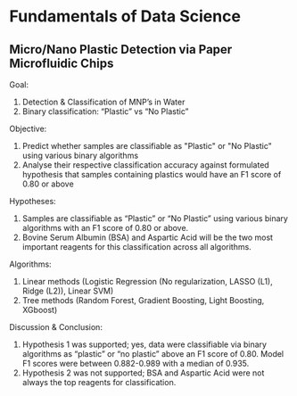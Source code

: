 # Fundamentals of Data Science

## Micro/Nano Plastic Detection via Paper Microfluidic Chips


Goal: 
1. Detection & Classification of MNP’s in Water
2. Binary classification: “Plastic” vs “No Plastic”

Objective:
1. Predict whether samples are classifiable as "Plastic" or "No Plastic" using various binary algorithms
2. Analyse their respective classification accuracy against formulated hypothesis that samples containing plastics would have an F1 score of 0.80 or above

Hypotheses:
1. Samples are classifiable as “Plastic” or “No Plastic” using various binary algorithms with an F1 score of 0.80 or above.
2. Bovine Serum Albumin (BSA) and Aspartic Acid will be the two most important reagents for this classification across all algorithms.


Algorithms:
1. Linear methods (Logistic Regression (No regularization, LASSO (L1), Ridge (L2)), Linear SVM)
2. Tree methods (Random Forest, Gradient Boosting, Light Boosting, XGboost)


Discussion & Conclusion: 
1. Hypothesis 1 was supported; yes, data were classifiable via binary algorithms as “plastic” or “no plastic” above an F1 score of 0.80. Model F1 scores were between 0.882-0.989 with a median of 0.935.
2. Hypothesis 2 was not supported; BSA and Aspartic Acid were not always the top reagents for classification.
